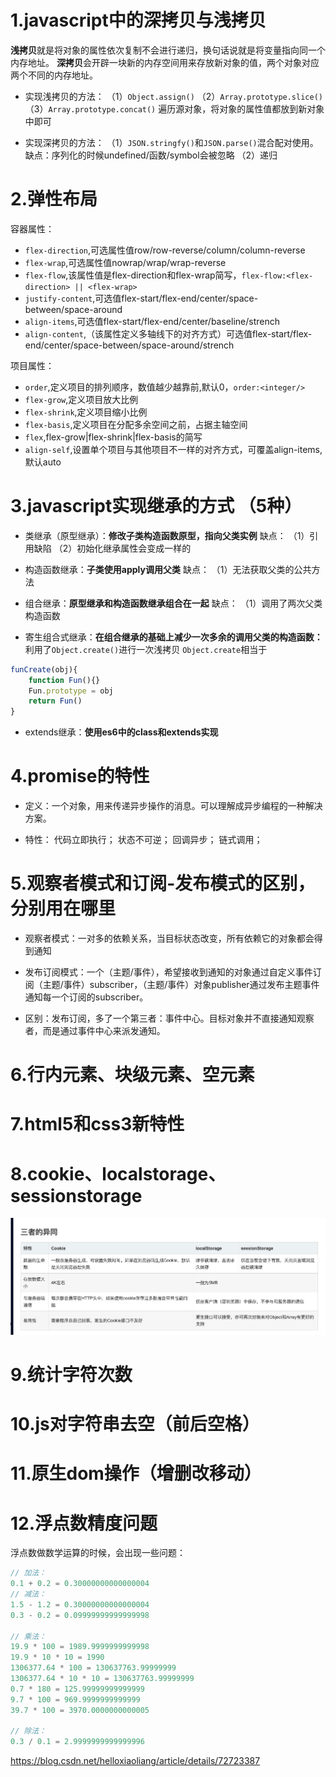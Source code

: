 # 1.javascript中的深拷贝与浅拷贝
**浅拷贝**就是将对象的属性依次复制不会进行递归，换句话说就是将变量指向同一个内存地址。
**深拷贝**会开辟一块新的内存空间用来存放新对象的值，两个对象对应两个不同的内存地址。

- 实现浅拷贝的方法：
（1）`Object.assign()`
（2）`Array.prototype.slice()`
（3）`Array.prototype.concat()`
遍历源对象，将对象的属性值都放到新对象中即可

- 实现深拷贝的方法：
（1）`JSON.stringfy()`和`JSON.parse()`混合配对使用。缺点：序列化的时候undefined/函数/symbol会被忽略
（2）递归

# 2.弹性布局
容器属性：
- `flex-direction`,可选属性值row/row-reverse/column/column-reverse
- `flex-wrap`,可选属性值nowrap/wrap/wrap-reverse
- `flex-flow`,该属性值是flex-direction和flex-wrap简写，`flex-flow:<flex-direction> || <flex-wrap>`
- `justify-content`,可选值flex-start/flex-end/center/space-between/space-around
- `align-items`,可选值flex-start/flex-end/center/baseline/strench
- `align-content`,（该属性定义多轴线下的对齐方式）可选值flex-start/flex-end/center/space-between/space-around/strench

项目属性：
- `order`,定义项目的排列顺序，数值越少越靠前,默认0，`order:<integer/>`
- `flex-grow`,定义项目放大比例
- `flex-shrink`,定义项目缩小比例
- `flex-basis`,定义项目在分配多余空间之前，占据主轴空间
- `flex`,flex-grow|flex-shrink|flex-basis的简写
- `align-self`,设置单个项目与其他项目不一样的对齐方式，可覆盖align-items,默认auto

# 3.javascript实现继承的方式 （5种）
- 类继承（原型继承）：**修改子类构造函数原型，指向父类实例**
缺点：
（1）引用缺陷
（2）初始化继承属性会变成一样的

- 构造函数继承：**子类使用apply调用父类**
缺点：
（1）无法获取父类的公共方法

- 组合继承：**原型继承和构造函数继承组合在一起**
缺点：
（1）调用了两次父类构造函数

- 寄生组合式继承：**在组合继承的基础上减少一次多余的调用父类的构造函数：**
利用了`Object.create()`进行一次浅拷贝
`Object.create`相当于
```js
funCreate(obj){
    function Fun(){}
    Fun.prototype = obj
    return Fun()
}
```

- extends继承：**使用es6中的class和extends实现**


# 4.promise的特性
- 定义：一个对象，用来传递异步操作的消息。可以理解成异步编程的一种解决方案。

- 特性：
代码立即执行；
状态不可逆；
回调异步；
链式调用；


# 5.观察者模式和订阅-发布模式的区别，分别用在哪里
- 观察者模式：一对多的依赖关系，当目标状态改变，所有依赖它的对象都会得到通知

- 发布订阅模式：一个（主题/事件），希望接收到通知的对象通过自定义事件订阅（主题/事件）subscriber，（主题/事件）对象publisher通过发布主题事件通知每一个订阅的subscriber。

- 区别：发布订阅，多了一个第三者：事件中心。目标对象并不直接通知观察者，而是通过事件中心来派发通知。



# 6.行内元素、块级元素、空元素

# 7.html5和css3新特性

# 8.cookie、localstorage、sessionstorage
<img src="./image/cookie-sessionStroage-localStroage.jpg" style="zoom:50%;">

# 9.统计字符次数

# 10.js对字符串去空（前后空格）

# 11.原生dom操作（增删改移动）

# 12.浮点数精度问题
浮点数做数学运算的时候，会出现一些问题：
```js
// 加法：
0.1 + 0.2 = 0.30000000000000004
// 减法：
1.5 - 1.2 = 0.30000000000000004
0.3 - 0.2 = 0.09999999999999998
 
// 乘法：
19.9 * 100 = 1989.9999999999998
19.9 * 10 * 10 = 1990
1306377.64 * 100 = 130637763.99999999
1306377.64 * 10 * 10 = 130637763.99999999
0.7 * 180 = 125.99999999999999
9.7 * 100 = 969.9999999999999
39.7 * 100 = 3970.0000000000005
 
// 除法：
0.3 / 0.1 = 2.9999999999999996
```
https://blog.csdn.net/helloxiaoliang/article/details/72723387